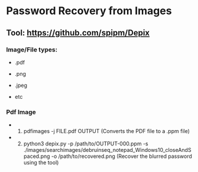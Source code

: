 # Password Recovery from Images

## Tool: https://github.com/spipm/Depix

### Image/File types: 

- .pdf

- .png

- .jpeg

- etc

### Pdf Image

 - 1) pdfimages -j FILE.pdf OUTPUT (Converts the PDF file to a .ppm file)
  
 - 2) python3 depix.py -p /path/to/OUTPUT-000.ppm -s ./images/searchimages/debruinseq_notepad_Windows10_closeAndSpaced.png -o /path/to/recovered.png (Recover the blurred password using the tool)

